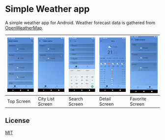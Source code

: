 # Simple Weather app
A simple weather app for Android. Weather forecast data is gathered from [OpenWeatherMap](https://openweathermap.org/).


|<img src="https://github.com/Komeyama/simple-weather-forecast/blob/master/art/screenshot/top.png" width="180">|<img src="https://github.com/Komeyama/simple-weather-forecast/blob/master/art/screenshot/cities.png" width="180">|<img src="https://github.com/Komeyama/simple-weather-forecast/blob/master/art/screenshot/search.png" width="180">|<img src="https://github.com/Komeyama/simple-weather-forecast/blob/master/art/screenshot/detail.png" width="180">|<img src="https://github.com/Komeyama/simple-weather-forecast/blob/master/art/screenshot/favorite.png" width="180">|
|---|---|---|---|---|
|Top Screen|City List Screen|Search Screen|Detail Screen|Favorite Screen|

## License

[MIT](https://github.com/Komeyama/simple-weather-forecast/edit/master/LICENSE.txt)
